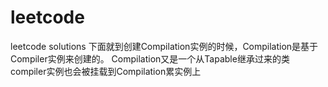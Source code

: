 # leetcode
leetcode solutions
下面就到创建Compilation实例的时候，Compilation是基于Compiler实例来创建的。
Compilation又是一个从Tapable继承过来的类
compiler实例也会被挂载到Compilation累实例上

